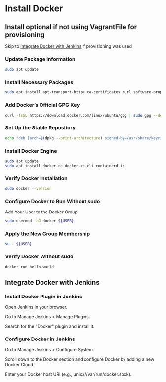 # Install Docker

## Install optional if not using VagrantFile for provisioning
Skip to [Integrate Docker with Jenkins](#Integrate-Docker-with-Jenkins) if provisioning was used

### Update Package Information

```sh
sudo apt update
```
### Install Necessary Packages

```sh
sudo apt install apt-transport-https ca-certificates curl software-properties-common
```

### Add Docker’s Official GPG Key

```sh
curl -fsSL https://download.docker.com/linux/ubuntu/gpg | sudo gpg --dearmor -o /usr/share/keyrings/docker-archive-keyring.gpg
```

### Set Up the Stable Repository

```sh
echo "deb [arch=$(dpkg --print-architecture) signed-by=/usr/share/keyrings/docker-archive-keyring.gpg] https://download.docker.com/linux/ubuntu $(lsb_release -cs) stable" | sudo tee /etc/apt/sources.list.d/docker.list > /dev/null
```

### Install Docker Engine

```sh
sudo apt update
sudo apt install docker-ce docker-ce-cli containerd.io
```

### Verify Docker Installation

```sh
sudo docker --version
```

### Configure Docker to Run Without sudo
Add Your User to the Docker Group

```sh
sudo usermod -aG docker ${USER}
```

### Apply the New Group Membership

```sh
su - ${USER}
```

### Verify Docker Without sudo
```sh
docker run hello-world
```

## Integrate Docker with Jenkins

### Install Docker Plugin in Jenkins

Open Jenkins in your browser.

Go to Manage Jenkins > Manage Plugins.

Search for the "Docker" plugin and install it.

### Configure Docker in Jenkins

Go to Manage Jenkins > Configure System.

Scroll down to the Docker section and configure Docker by adding a new Docker Cloud.

Enter your Docker host URI (e.g., unix:///var/run/docker.sock).
